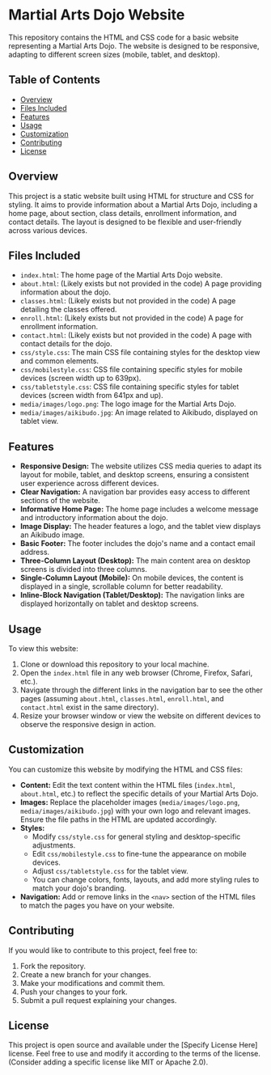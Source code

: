 # Martial Arts Dojo Website

This repository contains the HTML and CSS code for a basic website representing a Martial Arts Dojo. The website is designed to be responsive, adapting to different screen sizes (mobile, tablet, and desktop).

## Table of Contents

- [Overview](#overview)
- [Files Included](#files-included)
- [Features](#features)
- [Usage](#usage)
- [Customization](#customization)
- [Contributing](#contributing)
- [License](#license)

## Overview

This project is a static website built using HTML for structure and CSS for styling. It aims to provide information about a Martial Arts Dojo, including a home page, about section, class details, enrollment information, and contact details. The layout is designed to be flexible and user-friendly across various devices.

## Files Included

- `index.html`: The home page of the Martial Arts Dojo website.
- `about.html`: (Likely exists but not provided in the code) A page providing information about the dojo.
- `classes.html`: (Likely exists but not provided in the code) A page detailing the classes offered.
- `enroll.html`: (Likely exists but not provided in the code) A page for enrollment information.
- `contact.html`: (Likely exists but not provided in the code) A page with contact details for the dojo.
- `css/style.css`: The main CSS file containing styles for the desktop view and common elements.
- `css/mobilestyle.css`: CSS file containing specific styles for mobile devices (screen width up to 639px).
- `css/tabletstyle.css`: CSS file containing specific styles for tablet devices (screen width from 641px and up).
- `media/images/logo.png`: The logo image for the Martial Arts Dojo.
- `media/images/aikibudo.jpg`: An image related to Aikibudo, displayed on tablet view.

## Features

- **Responsive Design:** The website utilizes CSS media queries to adapt its layout for mobile, tablet, and desktop screens, ensuring a consistent user experience across different devices.
- **Clear Navigation:** A navigation bar provides easy access to different sections of the website.
- **Informative Home Page:** The home page includes a welcome message and introductory information about the dojo.
- **Image Display:** The header features a logo, and the tablet view displays an Aikibudo image.
- **Basic Footer:** The footer includes the dojo's name and a contact email address.
- **Three-Column Layout (Desktop):** The main content area on desktop screens is divided into three columns.
- **Single-Column Layout (Mobile):** On mobile devices, the content is displayed in a single, scrollable column for better readability.
- **Inline-Block Navigation (Tablet/Desktop):** The navigation links are displayed horizontally on tablet and desktop screens.

## Usage

To view this website:

1.  Clone or download this repository to your local machine.
2.  Open the `index.html` file in any web browser (Chrome, Firefox, Safari, etc.).
3.  Navigate through the different links in the navigation bar to see the other pages (assuming `about.html`, `classes.html`, `enroll.html`, and `contact.html` exist in the same directory).
4.  Resize your browser window or view the website on different devices to observe the responsive design in action.

## Customization

You can customize this website by modifying the HTML and CSS files:

- **Content:** Edit the text content within the HTML files (`index.html`, `about.html`, etc.) to reflect the specific details of your Martial Arts Dojo.
- **Images:** Replace the placeholder images (`media/images/logo.png`, `media/images/aikibudo.jpg`) with your own logo and relevant images. Ensure the file paths in the HTML are updated accordingly.
- **Styles:**
    - Modify `css/style.css` for general styling and desktop-specific adjustments.
    - Edit `css/mobilestyle.css` to fine-tune the appearance on mobile devices.
    - Adjust `css/tabletstyle.css` for the tablet view.
    - You can change colors, fonts, layouts, and add more styling rules to match your dojo's branding.
- **Navigation:** Add or remove links in the `<nav>` section of the HTML files to match the pages you have on your website.

## Contributing

If you would like to contribute to this project, feel free to:

1.  Fork the repository.
2.  Create a new branch for your changes.
3.  Make your modifications and commit them.
4.  Push your changes to your fork.
5.  Submit a pull request explaining your changes.

## License

This project is open source and available under the [Specify License Here] license. Feel free to use and modify it according to the terms of the license. (Consider adding a specific license like MIT or Apache 2.0).
